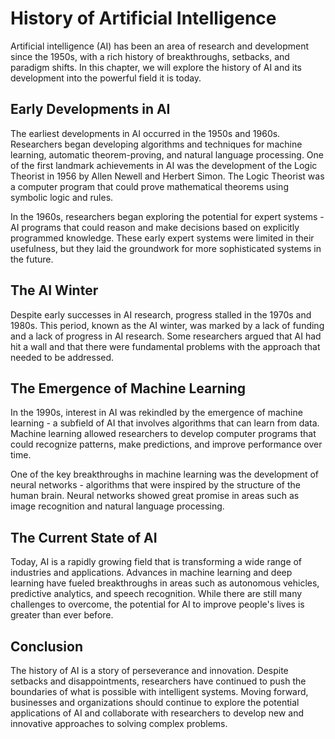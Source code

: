 History of Artificial Intelligence
=====================================================================================================

Artificial intelligence (AI) has been an area of research and development since the 1950s, with a rich history of breakthroughs, setbacks, and paradigm shifts. In this chapter, we will explore the history of AI and its development into the powerful field it is today.

Early Developments in AI
------------------------

The earliest developments in AI occurred in the 1950s and 1960s. Researchers began developing algorithms and techniques for machine learning, automatic theorem-proving, and natural language processing. One of the first landmark achievements in AI was the development of the Logic Theorist in 1956 by Allen Newell and Herbert Simon. The Logic Theorist was a computer program that could prove mathematical theorems using symbolic logic and rules.

In the 1960s, researchers began exploring the potential for expert systems - AI programs that could reason and make decisions based on explicitly programmed knowledge. These early expert systems were limited in their usefulness, but they laid the groundwork for more sophisticated systems in the future.

The AI Winter
-------------

Despite early successes in AI research, progress stalled in the 1970s and 1980s. This period, known as the AI winter, was marked by a lack of funding and a lack of progress in AI research. Some researchers argued that AI had hit a wall and that there were fundamental problems with the approach that needed to be addressed.

The Emergence of Machine Learning
---------------------------------

In the 1990s, interest in AI was rekindled by the emergence of machine learning - a subfield of AI that involves algorithms that can learn from data. Machine learning allowed researchers to develop computer programs that could recognize patterns, make predictions, and improve performance over time.

One of the key breakthroughs in machine learning was the development of neural networks - algorithms that were inspired by the structure of the human brain. Neural networks showed great promise in areas such as image recognition and natural language processing.

The Current State of AI
-----------------------

Today, AI is a rapidly growing field that is transforming a wide range of industries and applications. Advances in machine learning and deep learning have fueled breakthroughs in areas such as autonomous vehicles, predictive analytics, and speech recognition. While there are still many challenges to overcome, the potential for AI to improve people's lives is greater than ever before.

Conclusion
----------

The history of AI is a story of perseverance and innovation. Despite setbacks and disappointments, researchers have continued to push the boundaries of what is possible with intelligent systems. Moving forward, businesses and organizations should continue to explore the potential applications of AI and collaborate with researchers to develop new and innovative approaches to solving complex problems.
